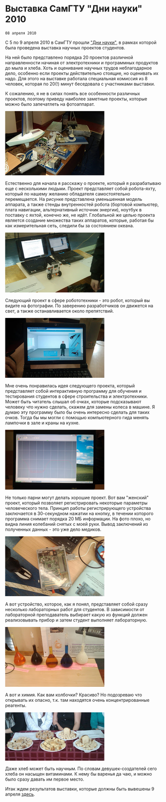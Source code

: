 <!--
{
  "draft": false,
  "tags": [ "Другое"]
}
-->

# Выставка СамГТУ "Дни науки" 2010

```blogEnginePageDate
08 апреля 2010
```

С 5 по 9 апреля 2010 в СамГТУ прошли ["Дни науки"](http://dn.samgtu.ru/), в рамках которой была проведена выставка
научных проектов студентов.

На ней было представлено порядка 20 проектов различной направленности начиная от электротехники и программных продуктов
до мыла и хлеба. Хоть и оценивание научных трудов неблагодарное дело, особенно если проекты действительно стоящие, но
оценивать их надо. Для этого на выставке работала специальная комиссия из 8 человек, которая по 20(!) минут беседовала с
участниками выставки.

К сожалению, я не в силах понять все особенности различных проектов, поэтому приведу наиболее заметные проекты, которые
можно было запечатлеть на фотоаппарат.

![img.png](img.png)

Естественно для начала я расскажу о проекте, который я разрабатываю еще с несколькими людьми. Проект представляет собой
робота-яхту, который по нашему желанию обладателя самостоятельно перемещается. На рисунке представлена уменьшенная
модель аппарата, а также стенды внутренностей робота (бортовой компьютер, плата навигации, альтернативный источник
энергии), ноутбук в поставку с яхтой, конечно же, не идёт. Глобальной же целью проекта является создание множества таких
аппаратов, которые, работая бы как измерительная сеть, следили бы за состоянием океана.

![img_1.png](img_1.png)

Следующий проект в сфере робототехники - это робот, который вы видите на фотографии. По заверению разработчиков он
движется на свет, а также останавливается около препятствий.

![img_2.png](img_2.png)

Мне очень понравилась идея следующего проекта, который представляет собой интерактивную программу для обучения и
тестирования студентов в сфере строительства и электротехники. Может быть читатель слышал об очках, которые подсказывают
человеку что нужно сделать, скажем для замены колеса в машине. Я думаю эту программу было бы очень интересно сделать для
таких очков. Тогда бы мы могли с помощью компьютерного гида менять лампочки в зале и краны на кухне.

![img_3.png](img_3.png)

Не только парни могут делать хорошие проект. Вот вам "женский" проект, который позволяет регистрировать некоторые
параметры человеческого тела. Принцип работы регистрирующего устройства заключается в 30-секундном нажатии на кнопку, в
течении которого программа снимает порядка 20 МБ информации. На фото плохо, но видна линия колебаний снятых с моей руки.
Вывод заключений из полученных данных - это уже дело медиков.

![img_4.png](img_4.png)

А вот устройство, которое, как я понял, представляет собой сразу несколько лабораторных работ для студентов. В
зависимости от лабораторной преподаватель выбирает какую из функций должен реализовывать прибор и затем студент
выполняет лабораторную.

![img_5.png](img_5.png)

А вот и химия. Как вам колбочки? Красиво? Но подозреваю что открывать их опасно, т.к. там находятся очень
концентрированные реагенты.

![img_6.png](img_6.png)

Даже хлеб может быть научным. По словам девушек-создателей сего хлеба он насыщен витаминами. К нему бы варенья да чаю, и
можно было сразу давать им первое место.

Итак ждем результатов выставки, которые должны быть вывешены 9 апреля [здесь](http://dn.samgtu.ru/section_result_v).

